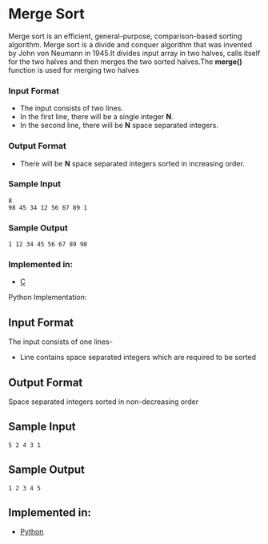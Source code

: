 # Merge Sort

Merge sort is an efficient, general-purpose, comparison-based sorting algorithm. Merge sort is a divide and conquer algorithm that was invented by John von Neumann in 1945.It divides input array in two halves, calls itself for the two halves and then merges the two sorted halves.The **merge()** function is used for merging two halves

### Input Format
- The input consists of two lines.
- In the first line, there will be a single integer **N**.
- In the second line, there will be **N** space separated integers.

### Output Format

- There will be **N** space separated integers sorted in increasing order.

### Sample Input

```
8
98 45 34 12 56 67 89 1
```

### Sample Output

```
1 12 34 45 56 67 89 98
```

### Implemented in:

- [C](Merge_Sort.c)





 Python Implementation:

 ## Input Format

The input consists of one lines-
 * Line contains space separated integers which are required to be sorted

 ## Output Format

 Space separated integers sorted in non-decreasing order

 ## Sample Input

 ```
 5 2 4 3 1
 ``` 
 ## Sample Output

 ```
 1 2 3 4 5
 ```

 ## Implemented in:

 * [Python](merge_sort.py)
